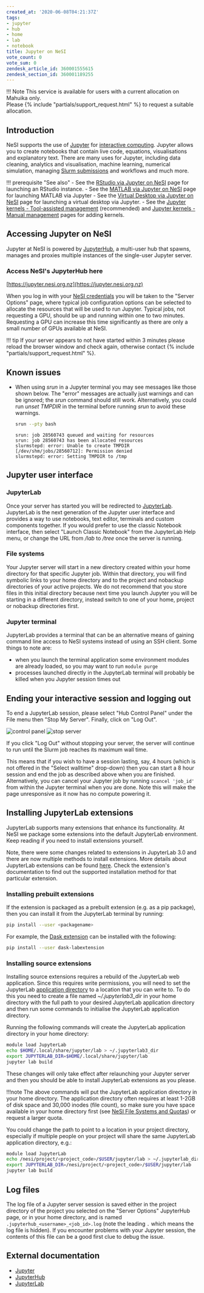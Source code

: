 ```yaml
---
created_at: '2020-06-08T04:21:37Z'
tags:
- jupyter
- hub
- home
- lab
- notebook
title: Jupyter on NeSI
vote_count: 0
vote_sum: 0
zendesk_article_id: 360001555615
zendesk_section_id: 360001189255
---
```


!!! Note
     This service is available for users with a current allocation on
     Mahuika only.  
     Please {% include "partials/support_request.html" %} to request a suitable
     allocation.

## Introduction

NeSI supports the use of [Jupyter](https://jupyter.org/) for
[interactive computing](Slurm_Interactive_Sessions.md).
Jupyter allows you to create notebooks that contain live code,
equations, visualisations and explanatory text. There are many uses for
Jupyter, including data cleaning, analytics and visualisation, machine
learning, numerical simulation, managing 
[Slurm submissions](Submitting_your_first_job.md)
and workflows and much more.

!!! prerequisite "See also"
     -   See the [RStudio via Jupyter on NeSI](RStudio_via_Jupyter_on_NeSI.md)
         page for launching an RStudio instance.
     -   See the [MATLAB via Jupyter on NeSI](MATLAB_via_Jupyter_on_NeSI.md)
         page for launching MATLAB via Jupyter
     -   See the [Virtual Desktop via Jupyter on NeSI](Virtual_Desktop_via_Jupyter_on_NeSI.md)
         page for launching a virtual desktop via Jupyter.
     - See the [Jupyter kernels - Tool-assisted management](Jupyter_kernels_Tool_assisted_management.md)
         (recommended) and [Jupyter kernels - Manual management](Jupyter_kernels_Manual_management.md)
         pages for adding kernels.

## Accessing Jupyter on NeSI

Jupyter at NeSI is powered by [JupyterHub](https://jupyter.org/hub), a
multi-user hub that spawns, manages and proxies multiple instances of
the single-user Jupyter server.

### Access NeSI's JupyterHub here

[https://jupyter.nesi.org.nz](https://jupyter.nesi.org.nz)

When you log in with your [NeSI credentials](Setting_Up_and_Resetting_Your_Password.md)
you will be taken to the "Server Options" page, where typical job
configuration options can be selected to allocate the resources that
will be used to run Jupyter. Typical jobs, not requesting a GPU, should
be up and running within one to two minutes. Requesting a GPU can
increase this time significantly as there are only a small number of
GPUs available at NeSI.

!!! tip
     If your server appears to not have started within 3 minutes please
     reload the browser window and check again, otherwise contact
      {% include "partials/support_request.html" %}.

## Known issues

- When using *srun* in a Jupyter terminal you may see messages like
    those shown below. The "error" messages are actually just warnings
    and can be ignored; the *srun* command should still work.
    Alternatively, you could run *unset TMPDIR* in the terminal before
    running *srun* to avoid these warnings.

    ``` sh
    srun --pty bash
    ```

    ```out
    srun: job 28560743 queued and waiting for resources
    srun: job 28560743 has been allocated resources
    slurmstepd: error: Unable to create TMPDIR [/dev/shm/jobs/28560712]: Permission denied
    slurmstepd: error: Setting TMPDIR to /tmp
    ```

## Jupyter user interface

### JupyterLab

Once your server has started you will be redirected to
[JupyterLab](https://jupyterlab.readthedocs.io/en/stable/). JupyterLab
is the next generation of the Jupyter user interface and provides a way
to use notebooks, text editor, terminals and custom components together.
If you would prefer to use the classic Notebook interface, then select
"Launch Classic Notebook" from the JupyterLab Help menu, or change the
URL from */lab* to */tree* once the server is running.

### File systems

Your Jupyter server will start in a new directory created within your
home directory for that specific Jupyter job. Within that directory, you
will find symbolic links to your home directory and to the project and
nobackup directories of your active projects. We do not recommend that
you store files in this initial directory because next time you launch
Jupyter you will be starting in a different directory, instead switch to
one of your home, project or nobackup directories first.

### Jupyter terminal

JupyterLab provides a terminal that can be an alternative means of
gaining command line access to NeSI systems instead of using an SSH
client. Some things to note are:

- when you launch the terminal application some environment modules
    are already loaded, so you may want to run `module purge`
- processes launched directly in the JupyterLab terminal will probably
    be killed when you Jupyter session times out

## Ending your interactive session and logging out

To end a JupyterLab session, please select "Hub Control Panel" under the
File menu then "Stop My Server". Finally, click on "Log Out".

![control panel](Jupyter_on_NeSI.png)
![stop server](Jupyter_on_NeSI_0.png)

If you click "Log Out" without stopping your server, the server will
continue to run until the Slurm job reaches its maximum wall time.

This means that if you wish to have a session lasting, say, 4 hours
(which is not offered in the "Select walltime" drop-down) then you can
start a 8 hour session and end the job as described above when you are
finished. Alternatively, you can cancel your Jupyter job by running
`scancel 'job_id'` from within the Jupyter terminal when you are done.
Note this will make the page unresponsive as it now has no compute
powering it.

## Installing JupyterLab extensions

JupyterLab supports many extensions that enhance its functionality. At
NeSI we package some extensions into the default JupyterLab environment.
Keep reading if you need to install extensions yourself.

Note, there were some changes related to extensions in JupyterLab 3.0
and there are now multiple methods to install extensions. More details
about JupyterLab extensions can be found
[here](https://jupyterlab.readthedocs.io/en/stable/user/extensions.html).
Check the extension's documentation to find out the supported
installation method for that particular extension.

### Installing prebuilt extensions 

If the extension is packaged as a prebuilt extension (e.g. as a pip
package), then you can install it from the JupyterLab terminal by
running:

``` sh
pip install --user <packagename>
```

For example, the [Dask extension](https://github.com/dask/dask-labextension#jupyterlab-30-or-greater)
can be installed with the following:

``` sh
pip install --user dask-labextension
```

### Installing source extensions

Installing source extensions requires a rebuild of the JupyterLab web
application. Since this requires write permissions, you will need to set
the JupyterLab [application directory](https://jupyterlab.readthedocs.io/en/stable/user/extensions.html#advanced-usage)
to a location that you can write to. To do this you need to create a
file named *~/.jupyterlab3\_dir* in your home directory with the full
path to your desired JupyterLab application directory and then run some
commands to initialise the JupyterLab application directory.

Running the following commands will create the JupyterLab application
directory in your home directory:

``` sh
module load JupyterLab
echo $HOME/.local/share/jupyter/lab > ~/.jupyterlab3_dir
export JUPYTERLAB_DIR=$HOME/.local/share/jupyter/lab
jupyter lab build
```

These changes will only take effect after relaunching your Jupyter
server and then you should be able to install JupyterLab extensions as
you please.

!!!note
     The above commands will put the JupyterLab application directory in
     your home directory. The application directory often requires at least
     1-2GB of disk space and 30,000 inodes (file count), so make sure you
     have space available in your home directory first (see
     [NeSI File Systems and Quotas](NeSI_File_Systems_and_Quotas.md))
     or request a larger quota.

You could change the path to point to a location in your project
directory, especially if multiple people on your project will share the
same JupyterLab application directory, e.g.:

``` sh
module load JupyterLab
echo /nesi/project/<project_code>/$USER/jupyter/lab > ~/.jupyterlab_dir
export JUPYTERLAB_DIR=/nesi/project/<project_code>/$USER/jupyter/lab
jupyter lab build
```

## Log files

The log file of a Jupyter server session is saved either in the project
directory of the project you selected on the "Server Options" JupyterHub
page, or in your home directory, and is named
`.jupyterhub_<username>_<job_id>.log` (note the leading `.` which means
the log file is hidden). If you encounter problems with your Jupyter
session, the contents of this file can be a good first clue to debug the
issue.

## External documentation

- [Jupyter](https://jupyter.readthedocs.io/en/latest/)
- [JupyterHub](https://jupyterhub.readthedocs.io/en/stable/)
- [JupyterLab](https://jupyterlab.readthedocs.io/en/stable/)
